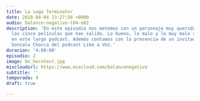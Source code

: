 ```yaml
---
title: La saga Terminator
date: 2018-04-04 23:27:56 +0000
audio: balance-negativo-t04-e02
description: 'En este episodio nos metemos con un personaje muy querido y analizamos
  las cinco películas que han salido. Lo bueno, lo malo y lo muy malo se hacen presente
  en este largo podcast. Además contamos con la presencia de un invitado especial:
  Gonzalo Chocca del podcast Like a Voz.'
duracion: '4:08:00'
episodio: 2
image: bn_herotest.jpg
mixcloudurl: https://www.mixcloud.com/balancenegativo
subtitle: ''
temporada: 4
draft: true

---
```

